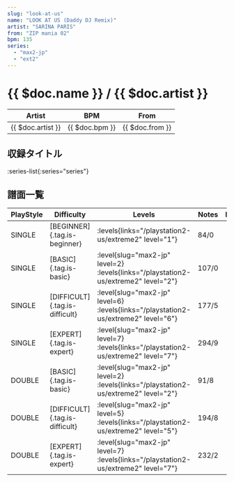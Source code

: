 ```yaml
---
slug: "look-at-us"
name: "LOOK AT US (Daddy DJ Remix)"
artist: "SARINA PARIS"
from: "ZIP mania 02"
bpm: 135
series:
  - "max2-jp"
  - "ext2"
---
```


# {{ $doc.name }} / {{ $doc.artist }}

|Artist|BPM|From|
|------|---|----|
|{{ $doc.artist }}|{{ $doc.bpm }}|{{ $doc.from }}|

## 収録タイトル

:series-list{:series="series"}

## 譜面一覧

|PlayStyle|Difficulty|Levels|Notes|Movie|
|---------|----------|------|-----|-----|
|SINGLE|[BEGINNER]{.tag.is-beginner}| :levels{links="/playstation2-us/extreme2" level="1"}|84/0||
|SINGLE|[BASIC]{.tag.is-basic}|<div class="field is-grouped is-grouped-multiline"> :level{slug="max2-jp" level=2}  :levels{links="/playstation2-us/extreme2" level="2"}</div>|107/0||
|SINGLE|[DIFFICULT]{.tag.is-difficult}|<div class="field is-grouped is-grouped-multiline"> :level{slug="max2-jp" level=6}  :levels{links="/playstation2-us/extreme2" level="6"}</div>|177/5||
|SINGLE|[EXPERT]{.tag.is-expert}|<div class="field is-grouped is-grouped-multiline"> :level{slug="max2-jp" level=7}  :levels{links="/playstation2-us/extreme2" level="7"}</div>|294/9||
|DOUBLE|[BASIC]{.tag.is-basic}|<div class="field is-grouped is-grouped-multiline"> :level{slug="max2-jp" level=2}  :levels{links="/playstation2-us/extreme2" level="2"}</div>|91/8||
|DOUBLE|[DIFFICULT]{.tag.is-difficult}|<div class="field is-grouped is-grouped-multiline"> :level{slug="max2-jp" level=5}  :levels{links="/playstation2-us/extreme2" level="5"}</div>|194/8||
|DOUBLE|[EXPERT]{.tag.is-expert}|<div class="field is-grouped is-grouped-multiline"> :level{slug="max2-jp" level=7}  :levels{links="/playstation2-us/extreme2" level="7"}</div>|232/2||
